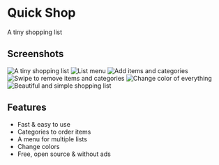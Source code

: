 # Quick Shop

A tiny shopping list

## Screenshots

![A tiny shopping list](res/list_nocolor.jpg "A tiny shopping list")
![List menu](res/menu.jpg "List menu")
![Add items and categories](res/add.jpg "Add items and categories")
![Swipe to remove items and categories](res/rm.jpg "Swipe to remove items and categories")
![Change color of everything](res/color.jpg "Change color of everything")
![Beautiful and simple shopping list](res/list_color.jpg "Beautiful and simple shopping list")

## Features

- Fast & easy to use
- Categories to order items
- A menu for multiple lists
- Change colors
- Free, open source & without ads
